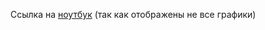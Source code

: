 Ссылка на [ноутбук](https://colab.research.google.com/drive/1RIDMjNjwvm6hh-RqSjLeG1bMe2i1mygM?usp=sharing)
(так как отображены не все графики)
